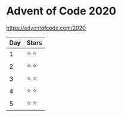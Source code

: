 # Advent of Code 2020

https://adventofcode.com/2020


Day | Stars
----|----
  1 | &#x2B50; &#x2B50;
  2 | &#x2B50; &#x2B50;
  3 | &#x2B50; &#x2B50;
  4 | &#x2B50; &#x2B50;
  5 | &#x2B50; &#x2B50;
